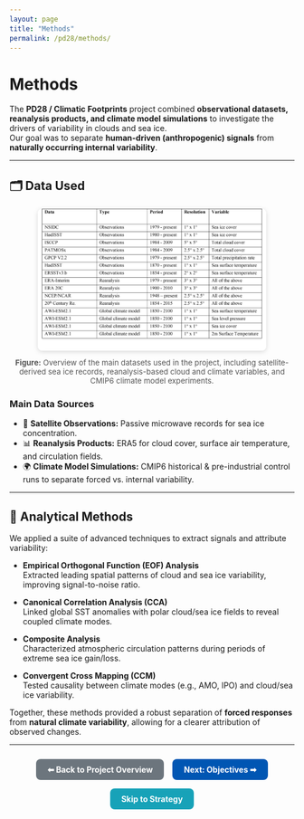 ```yaml
---
layout: page
title: "Methods"
permalink: /pd28/methods/
---
```


# Methods

The **PD28 / Climatic Footprints** project combined **observational datasets, reanalysis products, and climate model simulations** to investigate the drivers of variability in clouds and sea ice.  
Our goal was to separate **human-driven (anthropogenic) signals** from **naturally occurring internal variability**.

---

## 🗂️ Data Used

<div style="text-align: center; margin: 20px 0;">
  <img src="/pd28/images/Data.png" alt="Datasets used in the project" style="max-width: 80%; border-radius: 8px; box-shadow: 0 2px 8px rgba(0,0,0,0.15);">
  <p style="font-size: 0.95em; color: #555; margin-top: 10px;">
    <strong>Figure:</strong> Overview of the main datasets used in the project, including satellite-derived sea ice records, 
    reanalysis-based cloud and climate variables, and CMIP6 climate model experiments.
  </p>
</div>

### Main Data Sources
- 📡 **Satellite Observations:** Passive microwave records for sea ice concentration.  
- 📊 **Reanalysis Products:** ERA5 for cloud cover, surface air temperature, and circulation fields.  
- 🌍 **Climate Model Simulations:** CMIP6 historical & pre-industrial control runs to separate forced vs. internal variability.  

---

## 🔬 Analytical Methods

We applied a suite of advanced techniques to extract signals and attribute variability:

- **Empirical Orthogonal Function (EOF) Analysis**  
  Extracted leading spatial patterns of cloud and sea ice variability, improving signal-to-noise ratio.

- **Canonical Correlation Analysis (CCA)**  
  Linked global SST anomalies with polar cloud/sea ice fields to reveal coupled climate modes.

- **Composite Analysis**  
  Characterized atmospheric circulation patterns during periods of extreme sea ice gain/loss.

- **Convergent Cross Mapping (CCM)**  
  Tested causality between climate modes (e.g., AMO, IPO) and cloud/sea ice variability.

Together, these methods provided a robust separation of **forced responses** from **natural climate variability**, allowing for a clearer attribution of observed changes.

---

<div style="display: flex; flex-wrap: wrap; gap: 15px; margin-top: 25px; justify-content: center;">
  <a class="button" href="/pd28/overview/" style="padding: 10px 20px; background-color: #6c757d; color: white; border-radius: 8px; text-decoration: none; font-weight: bold;">⬅ Back to Project Overview</a>
  <a class="button" href="/pd28/objectives/" style="padding: 10px 20px; background-color: #0056b3; color: white; border-radius: 8px; text-decoration: none; font-weight: bold;">Next: Objectives ➡</a>
  <a class="button" href="/pd28/strategy/" style="padding: 10px 20px; background-color: #17a2b8; color: white; border-radius: 8px; text-decoration: none; font-weight: bold;">Skip to Strategy</a>
</div>
